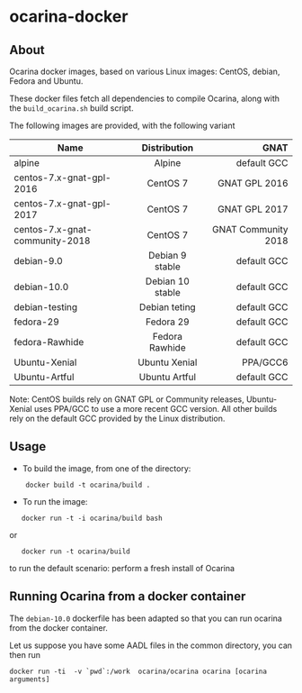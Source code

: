 # ocarina-docker

## About

Ocarina docker images, based on various Linux images: CentOS, debian,
Fedora and Ubuntu.

These docker files fetch all dependencies to compile Ocarina, along
with the `build_ocarina.sh` build script.

The following images are provided, with the following variant

| Name                           | Distribution     | GNAT                |
| ------------------------------ |:----------------:| -------------------:|
| alpine                         | Alpine           | default GCC         |
| centos-7.x-gnat-gpl-2016       | CentOS 7         | GNAT GPL 2016       |
| centos-7.x-gnat-gpl-2017       | CentOS 7         | GNAT GPL 2017       |
| centos-7.x-gnat-community-2018 | CentOS 7         | GNAT Community 2018 |
| debian-9.0                     | Debian 9 stable  | default GCC         |
| debian-10.0                    | Debian 10 stable | default GCC         |
| debian-testing                 | Debian teting    | default GCC         |
| fedora-29                      | Fedora 29        | default GCC         |
| fedora-Rawhide                 | Fedora Rawhide   | default GCC         |
| Ubuntu-Xenial                  | Ubuntu Xenial    | PPA/GCC6            |
| Ubuntu-Artful                  | Ubuntu Artful    | default GCC         |

Note: CentOS builds rely on GNAT GPL or Community releases,
Ubuntu-Xenial uses PPA/GCC to use a more recent GCC version. All other
builds rely on the default GCC provided by the Linux distribution.

## Usage

* To build the image, from one of the directory:
```
    docker build -t ocarina/build .
```

* To run the image:
```
   docker run -t -i ocarina/build bash
```

or

```
   docker run -t ocarina/build
```

to run the default scenario: perform a fresh install of Ocarina

## Running Ocarina from a docker container

The `debian-10.0` dockerfile has been adapted so that you can run
ocarina from the docker container.

Let us suppose you have some AADL files in the common directory, you
can then run

```
docker run -ti  -v `pwd`:/work  ocarina/ocarina ocarina [ocarina arguments]
```
